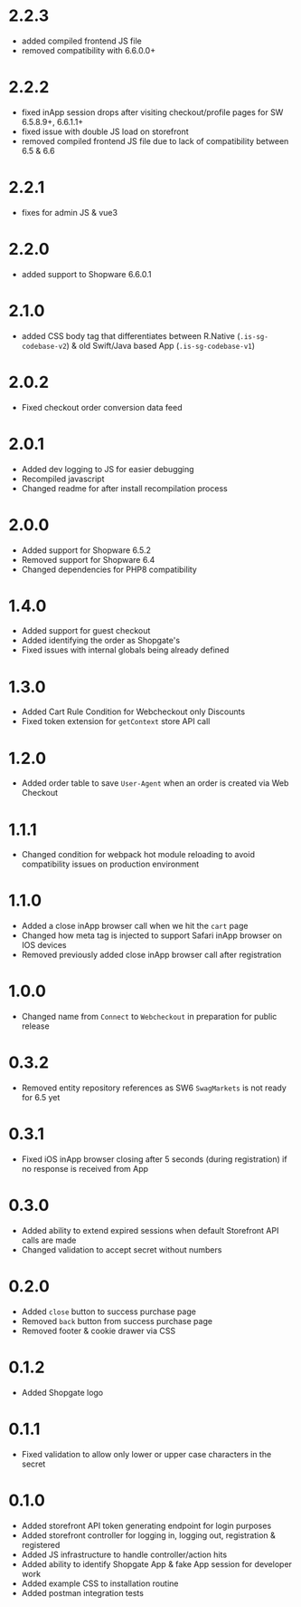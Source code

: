 # 2.2.3

- added compiled frontend JS file
- removed compatibility with 6.6.0.0+

# 2.2.2

- fixed inApp session drops after visiting checkout/profile pages for SW 6.5.8.9+, 6.6.1.1+
- fixed issue with double JS load on storefront
- removed compiled frontend JS file due to lack of compatibility between 6.5 & 6.6

# 2.2.1

- fixes for admin JS & vue3

# 2.2.0

- added support to Shopware 6.6.0.1

# 2.1.0

- added CSS body tag that differentiates between R.Native (`.is-sg-codebase-v2`) & old Swift/Java based App (`.is-sg-codebase-v1`) 

# 2.0.2

- Fixed checkout order conversion data feed 

# 2.0.1

- Added dev logging to JS for easier debugging
- Recompiled javascript
- Changed readme for after install recompilation process

# 2.0.0

- Added support for Shopware 6.5.2
- Removed support for Shopware 6.4
- Changed dependencies for PHP8 compatibility

# 1.4.0

- Added support for guest checkout
- Added identifying the order as Shopgate's
- Fixed issues with internal globals being already defined

# 1.3.0

- Added Cart Rule Condition for Webcheckout only Discounts
- Fixed token extension for `getContext` store API call

# 1.2.0

- Added order table to save `User-Agent` when an order is created via Web Checkout

# 1.1.1

- Changed condition for webpack hot module reloading to avoid compatibility issues on production environment

# 1.1.0

- Added a close inApp browser call when we hit the `cart` page
- Changed how meta tag is injected to support Safari inApp browser on IOS devices
- Removed previously added close inApp browser call after registration

# 1.0.0

- Changed name from `Connect` to `Webcheckout` in preparation for public release

# 0.3.2

- Removed entity repository references as SW6 `SwagMarkets` is not ready for 6.5 yet

# 0.3.1

- Fixed iOS inApp browser closing after 5 seconds (during registration) if no response is received from App

# 0.3.0

- Added ability to extend expired sessions when default Storefront API calls are made
- Changed validation to accept secret without numbers

# 0.2.0

- Added `close` button to success purchase page
- Removed `back` button from success purchase page
- Removed footer & cookie drawer via CSS

# 0.1.2

- Added Shopgate logo

# 0.1.1

- Fixed validation to allow only lower or upper case characters in the secret

# 0.1.0

- Added storefront API token generating endpoint for login purposes
- Added storefront controller for logging in, logging out, registration & registered
- Added JS infrastructure to handle controller/action hits
- Added ability to identify Shopgate App & fake App session for developer work
- Added example CSS to installation routine
- Added postman integration tests
